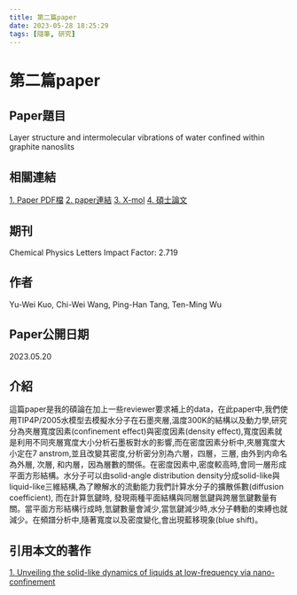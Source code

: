 ```yaml
---
title: 第二篇paper
date: 2023-05-28 18:25:29
tags: [隨筆, 研究]
---
```

<link rel="stylesheet" href="https://cdn.jsdelivr.net/npm/bootstrap-icons@1.10.0/font/bootstrap-icons.css">

# 第二篇paper

## <i class="bi bi-card-text"></i> Paper題目

Layer structure and intermolecular vibrations of water confined within graphite nanoslits

## <i class="bi bi-book"></i> 相關連結 

[1. Paper PDF檔](/paper/1-s2.0-S0009261423003172-main.pdf)
[2. paper連結](https://www.sciencedirect.com/science/article/pii/S0009261423003172#:~:text=Molecular%20dynamics%20simulations%20were%20used%20to%20study%20layer,slit%20space%20close%20to%20that%20of%20liquid%20water.)
[3. X-mol](https://newsletter.x-mol.com/paper/1660104832505434112?adv)
[4. 碩士論文](https://ndltd.ncl.edu.tw/cgi-bin/gs32/gsweb.cgi/ccd=YmfKYa/record?r1=5&h1=1)


## <i class="bi bi-journal"></i> 期刊

Chemical Physics Letters 
Impact Factor: 2.719

## <i class="bi bi-people"></i> 作者

Yu-Wei Kuo, Chi-Wei Wang, Ping-Han Tang, Ten-Ming Wu

## <i class="bi bi-calendar"></i> Paper公開日期

2023.05.20

## <i class="bi bi-pencil-square"></i> 介紹

這篇paper是我的碩論在加上一些reviewer要求補上的data，在此paper中,我們使用TIP4P/2005水模型去模擬水分子在石墨夾層,溫度300K的結構以及動力學,研究分為夾層寬度因素(confinement effect)與密度因素(density effect),寬度因素就是利用不同夾層寬度大小分析石墨板對水的影響,而在密度因素分析中,夾層寬度大小定在7 anstrom,並且改變其密度,分析密分別為六層，四層，三層, 由外到内命名為外層, 次層, 和内層，因為層數的關係。在密度因素中,密度較高時,會同一層形成平面方形結構。水分子可以由solid-angle distribution density分成solid-like與liquid-like三維結構,為了瞭解水的流動能力我們計算水分子的擴散係數(diffusion coefficient), 而在計算氫鍵時, 發現兩種平面結構與同層氫鍵與跨層氫鍵數量有關。當平面方形結構行成時,氫鍵數量會減少,當氫鍵減少時,水分子轉動的束縛也就減少。在頻譜分析中,隨著寬度以及密度變化,會出現藍移現象(blue shift)。

## <i class="bi bi-card-list"></i> 引用本文的著作

[1. Unveiling the solid-like dynamics of liquids at low-frequency via nano-confinement](https://arxiv.org/abs/2307.11429)
